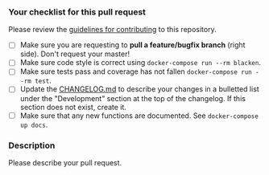 ### Your checklist for this pull request

Please review the [guidelines for contributing](../CONTRIBUTING.md) to this repository.

- [ ] Make sure you are requesting to **pull a feature/bugfix branch** (right side). Don't request your master!
- [ ] Make sure code style is correct using `docker-compose run --rm blacken`.
- [ ] Make sure tests pass and coverage has not fallen `docker-compose run --rm test`.
- [ ] Update the [CHANGELOG.md](../CHANGELOG.md) to describe your changes in a bulletted list under the "Development" section at the top of the changelog. If this section does not exist, create it.
- [ ] Make sure that any new functions are documented. See `docker-compose up docs`.

### Description

Please describe your pull request.
